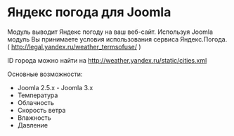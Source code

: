 Яндекс погода для Joomla
======================

Модуль выводит Яндекс погоду на ваш веб-сайт. Используя Joomla модуль Вы принимаете условия использования сервиса Яндекс.Погода. ( http://legal.yandex.ru/weather_termsofuse/ )

ID города можно найти на http://weather.yandex.ru/static/cities.xml 

Основные возможности:

 - Joomla 2.5.x - Joomla 3.x
 - Температура
 - Облачность
 - Скорость ветра
 - Влажность
 - Давление
